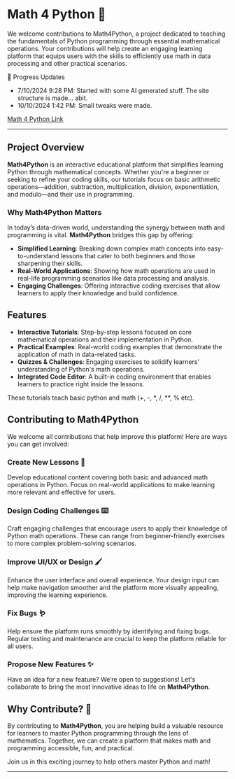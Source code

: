 # Math 4 Python 🧮

We welcome contributions to Math4Python, a project dedicated to teaching the fundamentals of Python programming through essential mathematical operations. Your contributions will help create an engaging learning platform that equips users with the skills to efficiently use math in data processing and other practical scenarios.

📆 Progress Updates
- 7/10/2024 9:28 PM: Started with some AI generated stuff. The site structure is made... abit.
- 10/10/2024 1:42 PM: Small tweaks were made.

[Math 4 Python Link](https://magicmath.co)

---

##  Project Overview  
**Math4Python** is an interactive educational platform that simplifies learning Python through mathematical concepts. Whether you're a beginner or seeking to refine your coding skills, our tutorials focus on basic arithmetic operations—addition, subtraction, multiplication, division, exponentiation, and modulo—and their use in programming.  

### Why Math4Python Matters  
In today’s data-driven world, understanding the synergy between math and programming is vital. **Math4Python** bridges this gap by offering:  
- **Simplified Learning**: Breaking down complex math concepts into easy-to-understand lessons that cater to both beginners and those sharpening their skills.  
- **Real-World Applications**: Showing how math operations are used in real-life programming scenarios like data processing and analysis.  
- **Engaging Challenges**: Offering interactive coding exercises that allow learners to apply their knowledge and build confidence.  

##  Features  
- **Interactive Tutorials**: Step-by-step lessons focused on core mathematical operations and their implementation in Python.  
- **Practical Examples**: Real-world coding examples that demonstrate the application of math in data-related tasks.  
- **Quizzes & Challenges**: Engaging exercises to solidify learners' understanding of Python's math operations.  
- **Integrated Code Editor**: A built-in coding environment that enables learners to practice right inside the lessons. 

These tutorials teach basic python and math (+, -, *, /, **, % etc).

##  Contributing to Math4Python  
We welcome all contributions that help improve this platform! Here are ways you can get involved:

### Create New Lessons 🔡
Develop educational content covering both basic and advanced math operations in Python. Focus on real-world applications to make learning more relevant and effective for users.

### Design Coding Challenges ⌨️  
Craft engaging challenges that encourage users to apply their knowledge of Python math operations. These can range from beginner-friendly exercises to more complex problem-solving scenarios.

### Improve UI/UX or Design 🖌️
Enhance the user interface and overall experience. Your design input can help make navigation smoother and the platform more visually appealing, improving the learning experience.

### Fix Bugs 🪱
Help ensure the platform runs smoothly by identifying and fixing bugs. Regular testing and maintenance are crucial to keep the platform reliable for all users.

### Propose New Features ✨  
Have an idea for a new feature? We’re open to suggestions! Let's collaborate to bring the most innovative ideas to life on **Math4Python**.

## Why Contribute? 🎉
By contributing to **Math4Python**, you are helping build a valuable resource for learners to master Python programming through the lens of mathematics. Together, we can create a platform that makes math and programming accessible, fun, and practical.

Join us in this exciting journey to help others master Python and math!

---
